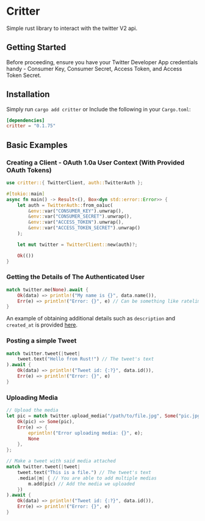 # Critter
Simple rust library to interact with the twitter V2 api.

## Getting Started
Before proceeding, ensure you have your Twitter Developer App credentials handy - Consumer Key, Consumer Secret, Access Token, and Access Token Secret.

## Installation
Simply run `cargo add critter`
or
Include the following in your `Cargo.toml`:
```toml
[dependencies]
critter = "0.1.75"
```

## Basic Examples
### Creating a Client - OAuth 1.0a User Context (With Provided OAuth Tokens)
```rust
use critter::{ TwitterClient, auth::TwitterAuth };

#[tokio::main]
async fn main() -> Result<(), Box<dyn std::error::Error>> {
    let auth = TwitterAuth::from_oa1uc(
        &env::var("CONSUMER_KEY").unwrap(),
        &env::var("CONSUMER_SECRET").unwrap(),
        &env::var("ACCESS_TOKEN").unwrap(),
        &env::var("ACCESS_TOKEN_SECRET").unwrap()
    );

    let mut twitter = TwitterClient::new(auth)?;

    Ok(())
}
```

### Getting the Details of The Authenticated User
```rust
match twitter.me(None).await {
    Ok(data) => println!("My name is {}", data.name()),
    Err(e) => println!("Error: {}", e) // Can be something like ratelimit
}
```
An example of obtaining additional details such as `description` and `created_at` is provided [here](https://github.com/Mlemix/critter/blob/main/examples/userdata.rs).

### Posting a simple Tweet
```rust
match twitter.tweet(|tweet|
    tweet.text("Hello from Rust!") // The tweet's text
).await {
    Ok(data) => println!("Tweet id: {:?}", data.id()),
    Err(e) => println!("Error: {}", e)
}
```

### Uploading Media
```rust
// Upload the media
let pic = match twitter.upload_media("/path/to/file.jpg", Some("pic.jpg".into())).await {
    Ok(pic) => Some(pic),
    Err(e) => {
        eprintln!("Error uploading media: {}", e);
        None
    },
};

// Make a tweet with said media attached
match twitter.tweet(|tweet|
    tweet.text("This is a file.") // The tweet's text
    .media(|m| { // You are able to add multiple medias
        m.add(pic) // Add the media we uploaded
    })
).await {
    Ok(data) => println!("Tweet id: {:?}", data.id()),
    Err(e) => println!("Error: {}", e)
}
```

